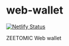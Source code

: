 # web-wallet
[![Netlify Status](https://api.netlify.com/api/v1/badges/145e1f58-d48e-43e4-a706-bfb53cdfb345/deploy-status)](https://app.netlify.com/sites/wallets/deploys)

ZEETOMIC Web wallet

